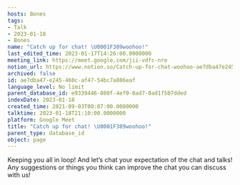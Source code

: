 ```yaml
---
hosts: Bones
tags:
- Talk
- 2023-01-18
- Bones
name: "Catch up for chat! \U0001F389woohoo!"
last_edited_time: 2023-01-17T14:26:00.0000000
meeting_link: https://meet.google.com/jii-vdfc-nre
notion_url: https://www.notion.so/Catch-up-for-chat-woohoo-ae7dba47e245460caf4754bc7a886eaf
archived: false
id: ae7dba47-e245-460c-af47-54bc7a886eaf
language_level: No limit
parent_database_id: e9339446-880f-4ef0-8ad7-8ad1f507dded
indexDate: 2023-01-18
created_time: 2021-09-03T00:07:00.0000000
talktime: 2023-01-18T21:10:00.0000000
platform: Google Meet
title: "Catch up for chat! \U0001F389woohoo!"
parent_type: database_id
object: page
---
```


Keeping you all in loop! And let’s chat your expectation of the chat and talks!
Any suggestions or things you think can improve the chat you can discuss with us!





